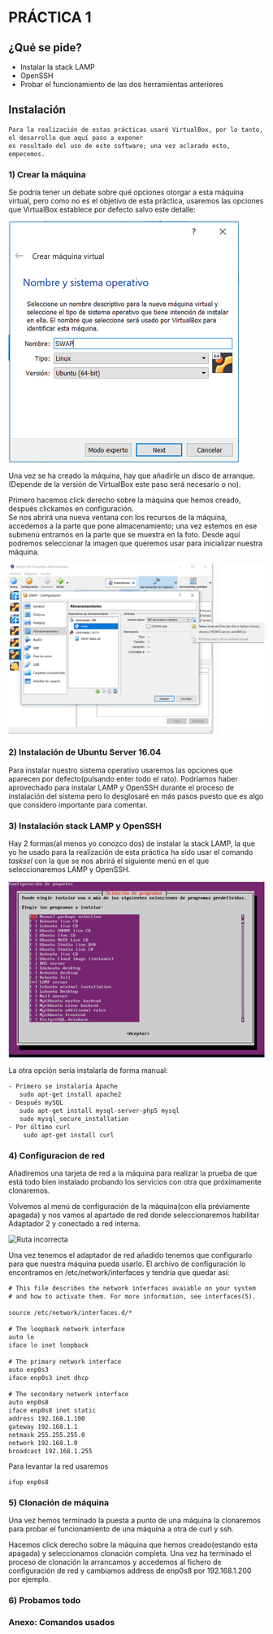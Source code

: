 # PRÁCTICA 1

## ¿Qué se pide?

  - Instalar la stack LAMP
  - OpenSSH
  - Probar el funcionamiento de las dos herramientas anteriores
  
## Instalación

~~~
Para la realización de estas prácticas usaré VirtualBox, por lo tanto, el desarrollo que aquí paso a exponer
es resultado del uso de este software; una vez aclarado esto, empecemos.
~~~

### 1) Crear la máquina
  
  Se podría tener un debate sobre qué opciones otorgar a esta máquina virtual, pero como no es el objetivo de esta práctica,
  usaremos las opciones que VirtualBox establece por defecto salvo este detalle: 
  
  ![Ruta incorrecta](./img/creacion-MV.PNG)

  Una vez se ha creado la máquina, hay que añadirle un disco de arranque.(Depende de la versión de VirtualBox este
  paso será necesario o no).
  
  Primero hacemos click derecho sobre la máquina que hemos creado, después clickamos en configuración.    
  Se nos abrirá una nueva ventana con los recursos de la máquina, accedemos a la parte que pone almacenamiento;
  una vez estemos en ese submenú entramos en la parte que se muestra en la foto. Desde aquí podremos seleccionar
  la imagen que queremos usar para inicializar nuestra máquina.
  
 ![Ruta incorrecta](./img/seleccion-SO.PNG)
  
 ### 2) Instalación de Ubuntu Server 16.04
  
  Para instalar nuestro sistema operativo usaremos las opciones que aparecen por defecto(pulsando enter todo el rato).
  Podríamos haber aprovechado para instalar LAMP y OpenSSH durante el proceso de instalación del sistema pero lo desglosaré 
  en más pasos puesto que es algo que considero importante para comentar.
  
  ### 3) Instalación stack LAMP y OpenSSH
  
  Hay 2 formas(al menos yo conozco dos) de instalar la stack LAMP, la que yo he usado para la realización de esta práctica ha sido
  usar el comando _tasksel_ con la que se nos abrirá el siguiente menú en el que seleccionaremos LAMP y OpenSSH.
  
  ![Ruta incorrecta](./img/tasksel.PNG)
  
  La otra opción sería instalarla de forma manual:
    
    - Primero se instalaría Apache    
       sudo apt-get install apache2
    - Después mySQL
       sudo apt-get install mysql-server-php5 mysql
       sudo mysql_secure_installation
    - Por último curl
        sudo apt-get install curl
 
 ### 4) Configuracion de red
  Añadiremos una tarjeta de red a la máquina para realizar la prueba de que está todo bien instalado probando los servicios con
  otra que próximamente clonaremos.
  
  Volvemos al menú de configuración de la máquina(con ella préviamente apagada) y nos vamos al apartado de red donde seleccionaremos
  habilitar Adaptador 2 y conectado a red interna.
  
  ![Ruta incorrecta](./img/redVB.PNG)
  
Una vez tenemos el adaptador de red añadido tenemos que configurarlo para que nuestra máquina pueda usarlo. El archivo de configuración lo encontramos en /etc/network/interfaces y tendría que quedar así:
~~~
# This file describes the network interfaces avaiable on your system
# and how to activate them. For more information, see interfaces(5).

source /etc/network/interfaces.d/*

# The loopback network interface
auto lo
iface lo inet loopback

# The primary network interface
auto enp0s3
iface enp0s3 inet dhcp

# The secondary network interface
auto enp0s8
iface enp0s8 inet static
address 192.168.1.100
gateway 192.168.1.1
netmask 255.255.255.0
network 192.168.1.0
broadcast 192.168.1.255
~~~
Para levantar la red usaremos
~~~
ifup enp0s8
~~~

### 5) Clonación de máquina
  Una vez hemos terminado la puesta a punto de una máquina la clonaremos para probar el funcionamiento de una máquina a otra de
  curl y ssh.
  
  Hacemos click derecho sobre la máquina que hemos creado(estando esta apagada) y seleccionamos clonación completa.
  Una vez ha terminado el proceso de clonación la arrancamos y accedemos al fichero de configuración de red y cambiamos 
  address de enp0s8 por 192.168.1.200 por ejemplo.
  
### 6) Probamos todo
     
   ### Anexo: Comandos usados 
